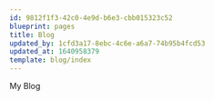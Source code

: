 ```yaml
---
id: 9812f1f3-42c0-4e9d-b6e3-cbb015323c52
blueprint: pages
title: Blog
updated_by: 1cfd3a17-8ebc-4c6e-a6a7-74b95b4fcd53
updated_at: 1640958379
template: blog/index
---
```

My Blog